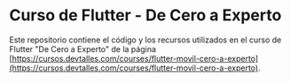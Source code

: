 # Curso de Flutter - De Cero a Experto

Este repositorio contiene el código y los recursos utilizados en el curso de Flutter "De Cero a Experto" de la página [https://cursos.devtalles.com/courses/flutter-movil-cero-a-experto](https://cursos.devtalles.com/courses/flutter-movil-cero-a-experto).

